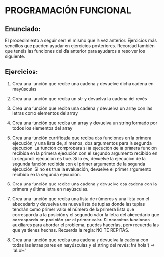 # PROGRAMACIÓN FUNCIONAL

## Enunciado:
El procedimiento a seguir será el mismo que la vez anterior. Ejercicios más sencillos que pueden ayudar en ejercicios posteriores. Recordad también que tenéis las funciones del día anterior para ayudaros a resolver los siguiente.

## Ejercicios:

1. Crea una función que recibe una cadena y devuelve dicha cadena en mayúsculas

2. Crea una función que reciba un str y devuelva la cadena del revés

3. Crea una función que reciba una cadena y devuelva un array con las letras como elementos del array

4. Crea una función que reciba un array y devuelva un string formado por todos los elementos del array

5. Crea una función currificada que reciba dos funciones en la primera ejecución, y una lista de, al menos, dos argumentos para la segunda ejecución. La función comprobará si la ejecución de la primera función recibida en la primera ejecución con el segundo argumento recibido en la segunda ejecución es true. Si lo es, devuelve la ejecución de la segunda función recibida con el primer argumento de la segunda ejecución. Si no es true la evaluación, devuelve el primer argumento recibido en la segunda ejecución.

6. Crea una función que recibe una cadena y devuelve esa cadena con la primera y última letra en mayúsculas.

7. Crea una función que reciba una lista de números y una lista con el abecedario y devuelva una nueva lista de tuplas donde las tuplas tendrán como primer valor el número de la primera lista que corresponda a la posición y el segundo valor la letra del abecedario que corresponda en posición por el primer valor. Si necesitas funciones auxiliares para abordar el problema, puedes hacerlas, pero recuerda las que ya tienes hechas. Recuerda la regla: NO TE REPITAS.

8. Crea una función que reciba una cadena y devuelva la cadena con todas las letras pares en mayúsculas y el string del revés: fn('hola') => 'aLoH'